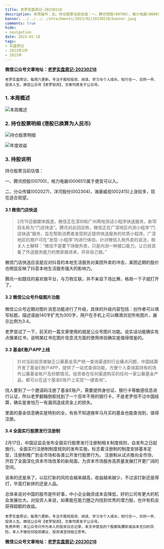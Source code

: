```yaml
---
title: 老罗实盘周记-20230218
description: 本周操作：无。持仓股票当前估值：一、腾讯控股(00700)，格力电器(000651)属于便宜可以入。二、分众传媒(002027)，洋河股份(002304)，海康威视(002415)上涨较多，现在适合观望。
banner: ../../../../attachments/2023/02/20230218/banner.jpeg
comments: true
hide:
- navigation
date: 2023-02-18
tags:
- 实盘周记
- 2023年2月
- 2023年
---
```


__微信公众号文章地址：[老罗实盘周记-20230218](https://mp.weixin.qq.com/s/zSPT_id_lLZUShrEUS7v_A)__

```
老罗实盘周记，每周六更新。专注于股权投资、阅读、学习与个人成长，知行合一、日拱一卒、投资人生。微信公众号【老罗投资】，文章均首发于公众号。
```

### 1. 本周概述

![本周概述](../../../attachments/2023/02/20230218/1.png)

### 2. 持仓股票明细 (港股已换算为人民币)

![持仓股票明细](../../../attachments/2023/02/20230218/2.png)

![年度收益](../../../attachments/2023/02/20230218/3.png)

### 3. 持股说明

持仓股票当前估值：

一、腾讯控股(00700)，格力电器(000651)属于便宜可以入。

二、分众传媒(002027)，洋河股份(002304)，海康威视(002415)上涨较多，现在适合观望。

#### 3.1 微信门店快送

> 2月15日据媒体报道，微信正在深圳和广州两地测试小程序快送服务，新项目名称为“门店快送”。腾讯对此回应称，微信正在广深地区内测小程序“门店快送”服务，旨在帮助消费者发现附近提供快送服务的优质小程序。广深地区的用户可在“发现-小程序”内进行体验。针对微信入局外卖的说法，相关人士解释：“微信不是要下场做外卖，只是内测一种接口能力，让已经具备了外送服务能力的商家接进来，并非自己做。”

微信门店快送应该是应对抖音的本地生活服务对美团外卖的冲击，美团近期的股价也明显反映了抖音本地生活服务强大的影响力。

腾讯一如既往的喜欢做平台，与万物互联，并不亲自下场比赛，格局一下子就打开了。

#### 3.2 微信公众号升级图片功能

微信公众号近期对图片消息功能进行了升级，具体的升级内容包括：创作者可以填写标题，描述语由140字扩充为300字，用户在手机上可以横滑浏览所有图片，展示比例为3:4。

老罗尝试了一下，前天的一篇文章使用的就是公众号图片功能。说实话功能确实有点像某红书，说明某红书在图片信息流方面的使用体验确实是值得借鉴的。

#### 3.3 基金E账户APP上线

> 针对当前投资者缺乏公募基金资产统一查询渠道的行业痛点问题，中国结算开发了基金E账户APP，提供了一站式查询功能，方便个人查询其持有的场外公募基金账户及份额情况。投资者在任何渠道购买的任何一家公募基金产品，都可以在这个基金E账户上实现“一键查询”。

找人要到了一个邀请码注册了基金E账户，需要提供身份证、银行卡等敏感信息进行认证，所以老罗翻箱倒柜找到了一个百年不用的银行卡，不是老罗信不过中国结算，确实是害怕万一有漏洞造成资金上的损失。

里面的基金信息确实是特别的全，有些不知道猴年马月买的基金也能查询到，值得注册。

#### 3.4 全面实行股票发行注册制

2月17日，中国证监会发布全面实行股票发行注册制相关制度规则，自发布之日起施行。 全面实行注册制制度规则的发布实施，标志着注册制的制度安排基本定型，注册制推广到全市场和各类公开发行股票行为。 注册制从试点推向全市场，开启了全面深化资本市场改革的新局面，为资本市场服务高质量发展打开更广阔的空间。

该来的还是来了，以后打新的风险会越来越高，收益越来越少，不过该打新还是得打，毕竟打新拼的还是人品。

总体来说对中国的股市是件好事，中小企业融资成本会降低，好的公司有更大的机会发展壮大。对投资人来说，如果能在能力圈之内找到优秀的潜力股，也许有机会获得超额的收益。

```
老罗实盘周记，每周六更新。专注于股权投资、阅读、学习与个人成长，知行合一、日拱一卒、投资人生。微信公众号【老罗投资】，文章均首发于公众号。
免责声明：本公众号只作为本人的投资日志记录，本文中提及的个股都有腰斩或血本无归的风险，本人不做任何投资建议，投资请坚持独立思考。
```

__微信公众号文章地址：[老罗实盘周记-20230218](https://mp.weixin.qq.com/s/zSPT_id_lLZUShrEUS7v_A)__